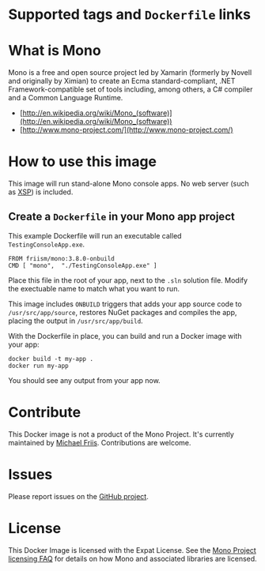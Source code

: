 # Supported tags and `Dockerfile` links

# What is Mono

Mono is a free and open source project led by Xamarin (formerly by Novell and originally by Ximian) to create an Ecma standard-compliant, .NET Framework-compatible set of tools including, among others, a C# compiler and a Common Language Runtime.

* [http://en.wikipedia.org/wiki/Mono_(software)](http://en.wikipedia.org/wiki/Mono_(software))
* [http://www.mono-project.com/](http://www.mono-project.com/)

# How to use this image

This image will run stand-alone Mono console apps. No web server (such as [XSP](http://en.wikipedia.org/wiki/XSP_(software))) is included.

## Create a `Dockerfile` in your Mono app project

This example Dockerfile will run an executable called `TestingConsoleApp.exe`.

    FROM friism/mono:3.8.0-onbuild
	CMD [ "mono",  "./TestingConsoleApp.exe" ]

Place this file in the root of your app, next to the `.sln` solution file. Modify the exectuable name to match what you want to run.

This image includes `ONBUILD` triggers that adds your app source code to `/usr/src/app/source`, restores NuGet packages and compiles the app, placing the output in `/usr/src/app/build`.

With the Dockerfile in place, you can build and run a Docker image with your app:

    docker build -t my-app .
    docker run my-app

You should see any output from your app now.

# Contribute

This Docker image is not a product of the Mono Project. It's currently maintained by [Michael Friis](http://friism.com/). Contributions are welcome.

# Issues

Please report issues on the [GitHub project](https://github.com/friism/docker-mono).

# License

This Docker Image is licensed with the Expat License. See the [Mono Project licensing FAQ](http://www.mono-project.com/docs/faq/licensing/) for details on how Mono and associated libraries are licensed.